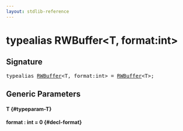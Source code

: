 ```yaml
---
layout: stdlib-reference
---
```


# typealias RWBuffer\<T, format:int\>

## Signature

<pre>
<span class='code_keyword'>typealias</span> <a href="/stdlib-reference/types/RWBuffer" class="code_type">RWBuffer</a>&lt;T, format:int&gt; = <a href="/stdlib-reference/types/RWBuffer" class="code_type">RWBuffer</a>&lt;T&gt;;
</pre>

## Generic Parameters

#### T {#typeparam-T}
#### format  : int = 0 {#decl-format}

